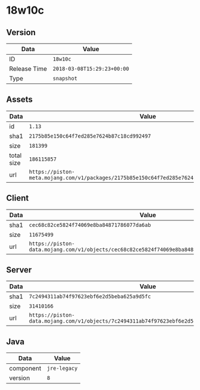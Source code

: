# 18w10c

## Version

|**Data**        | **Value**                 |
|----------------|-------------------------|
| ID   | ```18w10c```   |
| Release Time   | ```2018-03-08T15:29:23+00:00```   |
| Type   | ```snapshot```   |

## Assets

|**Data**        | **Value**                 |
|----------------|-------------------------|
| id   | ```1.13```   |
| sha1   | ```2175b85e150c64f7ed285e7624b87c18cd992497```   |
| size   | ```181399```   |
| total size  | ```186115857```  |
| url       | ```https://piston-meta.mojang.com/v1/packages/2175b85e150c64f7ed285e7624b87c18cd992497/1.13.json``` |

## Client

|**Data**        | **Value**                 |
|----------------|-------------------------|
| sha1   | ```cec68c82ce5824f74069e8ba84871786077da6ab```   |
| size   | ```11675499```   |
| url       | ```https://piston-data.mojang.com/v1/objects/cec68c82ce5824f74069e8ba84871786077da6ab/client.jar``` |

## Server

|**Data**        | **Value**                 |
|----------------|-------------------------|
| sha1   | ```7c2494311ab74f97623ebf6e2d5beba625a9d5fc```   |
| size   | ```31410166```   |
| url       | ```https://piston-data.mojang.com/v1/objects/7c2494311ab74f97623ebf6e2d5beba625a9d5fc/server.jar``` |

## Java

|**Data**        | **Value**                 |
|----------------|-------------------------|
| component   | ```jre-legacy```   |
| version   | ```8```   |